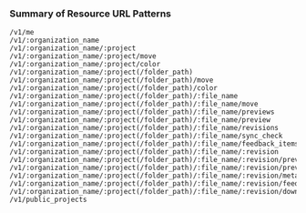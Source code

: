 ### Summary of Resource URL Patterns

    /v1/me
    /v1/:organization_name
    /v1/:organization_name/:project
    /v1/:organization_name/:project/move
    /v1/:organization_name/:project/color
    /v1/:organization_name/:project(/folder_path)
    /v1/:organization_name/:project(/folder_path)/move
    /v1/:organization_name/:project(/folder_path)/color
    /v1/:organization_name/:project(/folder_path)/:file_name
    /v1/:organization_name/:project(/folder_path)/:file_name/move
    /v1/:organization_name/:project(/folder_path)/:file_name/previews
    /v1/:organization_name/:project(/folder_path)/:file_name/preview
    /v1/:organization_name/:project(/folder_path)/:file_name/revisions
    /v1/:organization_name/:project(/folder_path)/:file_name/sync_check
    /v1/:organization_name/:project(/folder_path)/:file_name/feedback_items
    /v1/:organization_name/:project(/folder_path)/:file_name/:revision
    /v1/:organization_name/:project(/folder_path)/:file_name/:revision/preview
    /v1/:organization_name/:project(/folder_path)/:file_name/:revision/previews
    /v1/:organization_name/:project(/folder_path)/:file_name/:revision/meta
    /v1/:organization_name/:project(/folder_path)/:file_name/:revision/feedback_items
    /v1/:organization_name/:project(/folder_path)/:file_name/:revision/download
    /v1/public_projects
